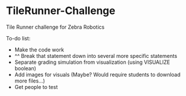 # TileRunner-Challenge
 Tile Runner challenge for Zebra Robotics

To-do list:

- Make the code work
- ^^ Break that statement down into several more specific statements
- Separate grading simulation from visualization (using VISUALIZE boolean)
- Add images for visuals (Maybe? Would require students to download more files...)
- Get people to test